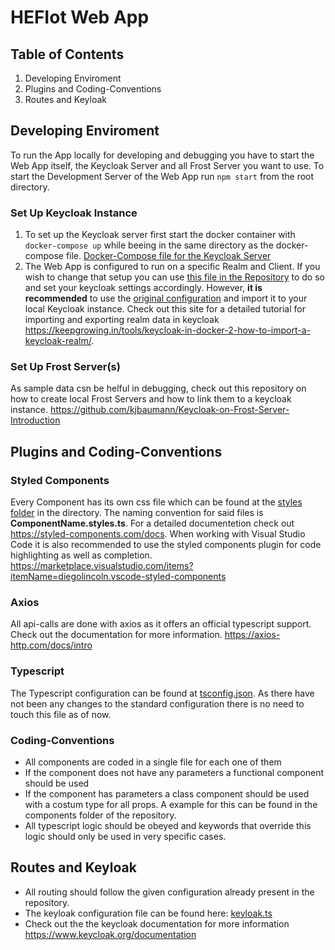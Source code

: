 # HEFIot Web App
## Table of Contents
1. Developing Enviroment
2. Plugins and Coding-Conventions
3. Routes and Keyloak
## Developing Enviroment
To run the App locally for developing and debugging you have to start the Web App itself, the Keycloak Server and all Frost Server you want to use.
To start the Development Server of the Web App run ``` npm start ``` from the root directory.
### Set Up Keycloak Instance
1. To set up the Keycloak server first start the docker container with ``` docker-compose up ``` while beeing in the same directory as the docker-compose file. [Docker-Compose file for the Keycloak Server](documentation/docker-compose.yaml)
2. The Web App is configured to run on a specific Realm and Client. If you wish to change that setup you can use [this file in the Repository](src/keycloak.ts) to do so and set your keycloak settings accordingly. However, **it is recommended** to use the [original configuration](documentation/realm-export.json) and import it to your local Keycloak instance. Check out this site for a detailed tutorial for importing and exporting realm data in keycloak https://keepgrowing.in/tools/keycloak-in-docker-2-how-to-import-a-keycloak-realm/.
### Set Up Frost Server(s)
As sample data csn be helful in debugging, check out this repository on how to create local Frost Servers and how to link them to a keycloak instance.
https://github.com/kjbaumann/Keycloak-on-Frost-Server-Introduction
## Plugins and Coding-Conventions
### Styled Components
Every Component has its own css file which can be found at the [styles folder](src/styles) in the directory. The naming convention for said files is **ComponentName.styles.ts**. For a detailed documentetion check out https://styled-components.com/docs. When working with Visual Studio Code it is also recommended to use the styled components plugin for code highlighting as well as completion. https://marketplace.visualstudio.com/items?itemName=diegolincoln.vscode-styled-components
### Axios 
All api-calls are done with axios as it offers an official typescript support. Check out the documentation for more information. https://axios-http.com/docs/intro
### Typescript
The Typescript configuration can be found at [tsconfig.json](/tsconfig.json). As there have not been any changes to the standard configuration there is no need to touch this file as of now.
### Coding-Conventions
- All components are coded in a single file for each one of them
- If the component does not have any parameters a functional component should be used
- If the component has parameters a class component should be used with a costum type for all props. A example for this can be found in the components folder of the repository.
- All typescript logic should be obeyed and keywords that override this logic should only be used in very specific cases.
## Routes and Keyloak
- All routing should follow the given configuration already present in the repository.
- The keyloak configuration file can be found here:  [keyloak.ts](src/keycloak.ts)
- Check out the the keycloak documentation for more information https://www.keycloak.org/documentation
